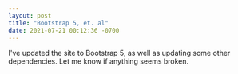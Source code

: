 ```yaml
---
layout: post
title: "Bootstrap 5, et. al"
date: 2021-07-21 00:12:36 -0700
---
```


I've updated the site to Bootstrap 5, as well as updating some other dependencies. Let me know if anything seems broken.
